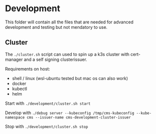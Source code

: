# Development

This folder will contain all the files that are needed for advanced development and testing but not mendatory to use.

## Cluster

The `./cluster.sh` script can used to spin up a k3s cluster with cert-manager and a self signing clusterissuer.

Requirements on host:

* shell / linux (wsl-ubuntu tested but mac os can also work)
* docker
* kubectl
* helm

Start with `./development/cluster.sh start`

Develop with `./debug server --kubeconfig /tmp/cms-kubeconfig --kube-namespace cms --issuer-name cms-development-cluster-issuer`

Stop with `./development/cluster.sh stop`
